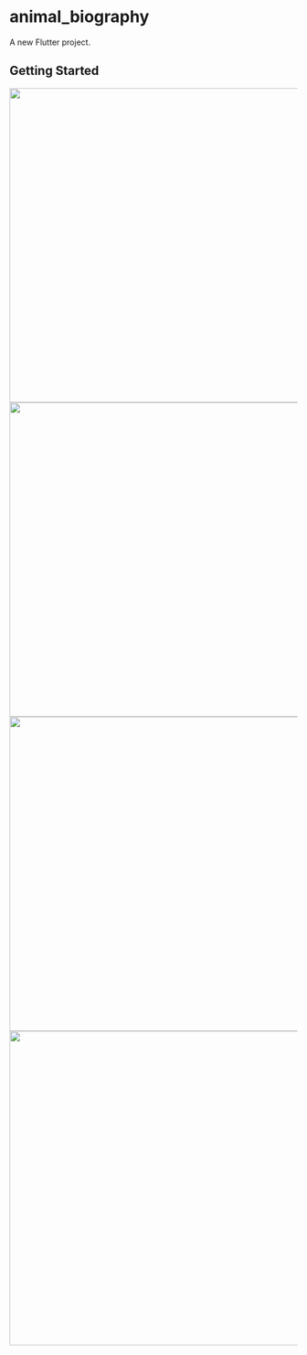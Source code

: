 # animal_biography

A new Flutter project.

## Getting Started

<img src="https://user-images.githubusercontent.com/111557931/201464751-2f52e474-69d4-4700-837c-33544172fdcc.mp4" style=" height:550; " data-target="animated-image.originalImage">
<img src="https://user-images.githubusercontent.com/111557931/200786818-34ce95b3-8249-4f6c-978a-dc21746ad466.jpg" style=" height:550; " data-target="animated-image.originalImage">   <img src="https://user-images.githubusercontent.com/111557931/201464854-17f6d9a9-4a35-43b5-bdc0-af75a3372f61.jpg" style=" height:550px; " data-target="animated-image.originalImage">   <img src="https://user-images.githubusercontent.com/111557931/201464858-22711eb3-6bbc-48d1-bbae-787515d2d2bf.jpg" style=" height:550px; " data-target="animated-image.originalImage">









